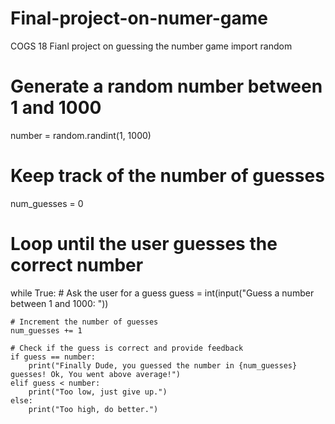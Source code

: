 # Final-project-on-numer-game
COGS 18 Fianl project on guessing the number game
import random

# Generate a random number between 1 and 1000
number = random.randint(1, 1000)

# Keep track of the number of guesses
num_guesses = 0

# Loop until the user guesses the correct number
while True:
    # Ask the user for a guess
    guess = int(input("Guess a number between 1 and 1000: "))
    
    # Increment the number of guesses
    num_guesses += 1
    
    # Check if the guess is correct and provide feedback
    if guess == number:
        print("Finally Dude, you guessed the number in {num_guesses} guesses! Ok, You went above average!")
    elif guess < number:
        print("Too low, just give up.")
    else:
        print("Too high, do better.")
